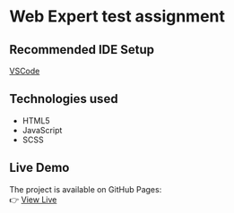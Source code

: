 # Web Expert test assignment

## Recommended IDE Setup

[VSCode](https://code.visualstudio.com/)

## Technologies used

- HTML5
- JavaScript
- SCSS

## Live Demo

The project is available on GitHub Pages:  
👉 [View Live](https://vladlaht.github.io/sick-leave-calculator/)
